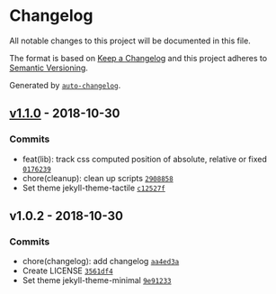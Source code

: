 # Changelog

All notable changes to this project will be documented in this file.

The format is based on [Keep a Changelog](http://keepachangelog.com/en/1.0.0/)
and this project adheres to [Semantic Versioning](http://semver.org/spec/v2.0.0.html).

Generated by [`auto-changelog`](https://github.com/CookPete/auto-changelog).

## [v1.1.0](https://github.com/mcarlucci/layercake/compare/v1.0.2...v1.1.0) - 2018-10-30

### Commits

- feat(lib): track css computed position of absolute, relative or fixed [`0176239`](https://github.com/mcarlucci/layercake/commit/0176239c0a3353e3ea370cd2fdf439fb59839c5d)
- chore(cleanup): clean up scripts [`2908858`](https://github.com/mcarlucci/layercake/commit/2908858694e1a29def2d85f8ccb1ccd855adfac4)
- Set theme jekyll-theme-tactile [`c12527f`](https://github.com/mcarlucci/layercake/commit/c12527fe1381b52fd688d6389ce9103abc09531f)

## v1.0.2 - 2018-10-30

### Commits

- chore(changelog): add changelog [`aa4ed3a`](https://github.com/mcarlucci/layercake/commit/aa4ed3a746169cd3c97d939a0db744c20903940f)
- Create LICENSE [`3561df4`](https://github.com/mcarlucci/layercake/commit/3561df4ff233b2c7f74cc7b0eafe3b3414d20f88)
- Set theme jekyll-theme-minimal [`9e91233`](https://github.com/mcarlucci/layercake/commit/9e91233245e47002cfbd95ec5e1c8142be27a5a4)
